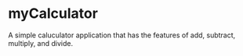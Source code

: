 # myCalculator
A simple caluculator application that has the features of add, subtract, multiply, and divide.
